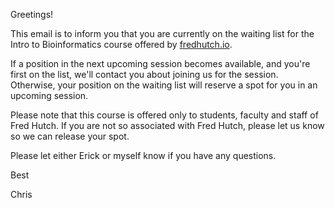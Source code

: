 
Greetings!

This email is to inform you that you are currently on the waiting list for the Intro to Bioinformatics course offered by [fredhutch.io](http://fredhutch.io/).

If a position in the next upcoming session becomes available, and you're first on the list, we'll contact you about joining us for the session.  Otherwise, your position on the waiting list will reserve a spot for you in an upcoming session.

Please note that this course is offered only to students, faculty and staff of Fred Hutch.  If you are not so associated with Fred Hutch, please let us know so we can release your spot.

Please let either Erick or myself know if you have any questions.

Best

Chris

